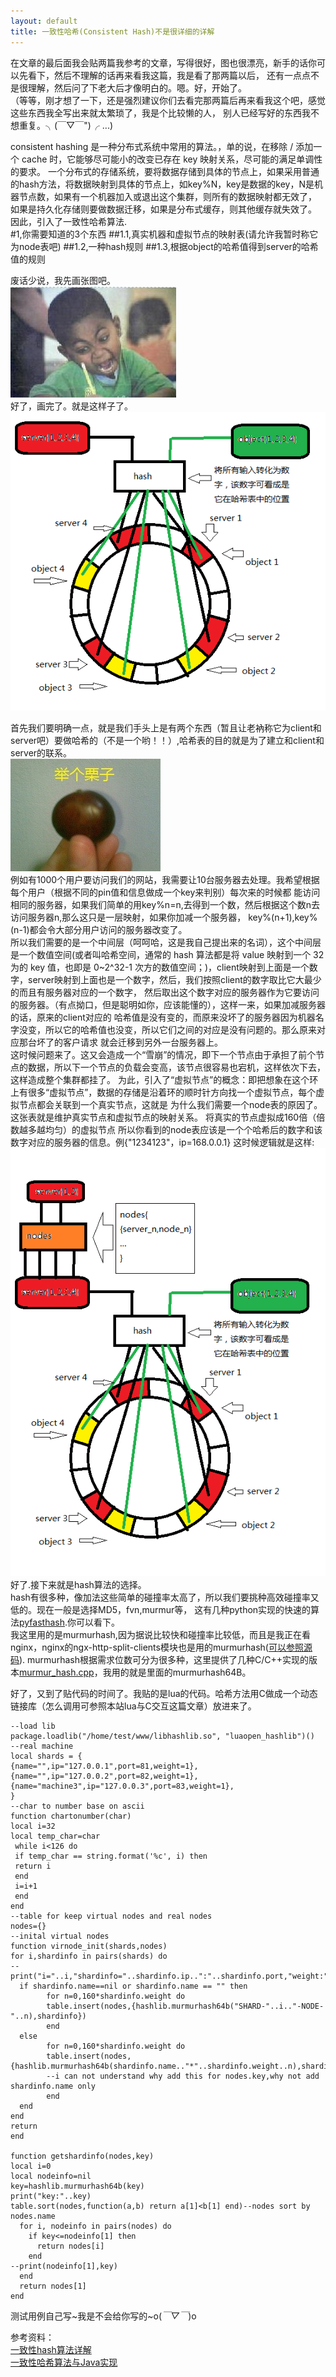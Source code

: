```yaml
---
layout: default
title: 一致性哈希(Consistent Hash)不是很详细的详解
---
```

在文章的最后面我会贴两篇我参考的文章，写得很好，图也很漂亮，新手的话你可以先看下，然后不理解的话再来看我这篇，我是看了那两篇以后，
还有一点点不是很理解，然后问了下老大后才像明白的。嗯。好，开始了。  
（等等，刚才想了一下，还是强烈建议你们去看完那两篇后再来看我这个吧，感觉这些东西我全写出来就太繁琐了，我是个比较懒的人，
别人已经写好的东西我不想重复。╮(￣▽￣")╭ ...)

consistent hashing 是一种分布式系统中常用的算法。，单的说，在移除 / 添加一个 cache 时，它能够尽可能小的改变已存在 key 映射关系，尽可能的满足单调性的要求。
一个分布式的存储系统，要将数据存储到具体的节点上，如果采用普通的hash方法，将数据映射到具体的节点上，如key%N，key是数据的key，N是机器节点数，如果有一个机器加入或退出这个集群，则所有的数据映射都无效了，
如果是持久化存储则要做数据迁移，如果是分布式缓存，则其他缓存就失效了。
因此，引入了一致性哈希算法.    
#1,你需要知道的3个东西
##1.1,真实机器和虚拟节点的映射表(请允许我暂时称它为node表吧)
##1.2,一种hash规则
##1.3,根据object的哈希值得到server的哈希值的规则

废话少说，我先画张图吧。  
![alt O(∩_∩)O~](/img/note/crazy.jpg "画图中....")  
好了，画完了。就是这样子了。    
![alt O(∩_∩)O~](/img/note/hash.png "hash")  

首先我们要明确一点，就是我们手头上是有两个东西（暂且让老衲称它为client和server吧）要做哈希的（不是一个哟！！）,哈希表的目的就是为了建立和client和server的联系。  
![alt text][1]  
例如有1000个用户要访问我们的网站，我需要让10台服务器去处理。我希望根据每个用户（根据不同的pin值和信息做成一个key来判别）每次来的时候都
能访问相同的服务器，如果我们简单的用key%n=n,去得到一个数，然后根据这个数n去访问服务器n,那么这只是一层映射，如果你加减一个服务器，
key%(n+1),key%(n-1)都会令大部分用户访问的服务器改变了。   
所以我们需要的是一个中间层（呵呵哈，这是我自己提出来的名词），这个中间层是一个数值空间(或者叫哈希空间，通常的 hash 算法都是将 value 映射到一个 32 为的 key 值，也即是 0~2^32-1 次方的数值空间；)，client映射到上面是一个数字，server映射到上面也是一个数字，然后，我们按照client的数字取比它大最少的而且有服务器对应的一个数字，
然后取出这个数字对应的服务器作为它要访问的服务器。（有点拗口，但是聪明如你，应该能懂的），这样一来，如果加减服务器的话，原来的client对应的
哈希值是没有变的，而原来没坏了的服务器因为机器名字没变，所以它的哈希值也没变，所以它们之间的对应是没有问题的。那么原来对应那台坏了的客户请求
就会迁移到另外一台服务器上。  
这时候问题来了。这又会造成一个“雪崩”的情况，即下一个节点由于承担了前个节点的数据，所以下一个节点的负载会变高，该节点很容易也宕机，这样依次下去，这样造成整个集群都挂了。
为此，引入了“虚拟节点”的概念：即把想象在这个环上有很多“虚拟节点”，数据的存储是沿着环的顺时针方向找一个虚拟节点，每个虚拟节点都会关联到一个真实节点，这就是
为什么我们需要一个node表的原因了。这张表就是维护真实节点和虚拟节点的映射关系。 将真实的节点虚拟成160倍（倍数越多越均匀）的虚拟节点
所以你看到的node表应该是一个个哈希后的数字和该数字对应的服务器的信息。例{"1234123"，ip=168.0.0.1}
这时候逻辑就是这样:  
![alt -_-!!!](/img/note/hash2.png "hash2")  
好了.接下来就是hash算法的选择。   
hash有很多种，像加法这些简单的碰撞率太高了，所以我们要挑种高效碰撞率又低的。现在一般是选择MD5，fvn,murmur等，
这有几种python实现的快速的算法[pyfasthash](http://code.google.com/p/pyfasthash/).你可以看下。  
我这里用的是murmurhash,因为据说比较快和碰撞率比较低，而且是我正在看nginx，nginx的ngx-http-split-clients模块也是用的murmurhash([可以参照源码](https://github.com/nginx/nginx/blob/master/src/core/ngx_murmurhash.c)).
murmurhash根据需求位数可分为很多种，这里提供了几种C/C++实现的版本[murmur_hash.cpp](https://github.com/jmhodges/murmur_hash/blob/master/ext/murmur/murmur_hash.cpp)，我用的就是里面的murmurhash64B。   

好了，又到了贴代码的时间了。我贴的是lua的代码。哈希方法用C做成一个动态链接库（怎么调用可参照本站lua与C交互这篇文章）放进来了。
>
    --load lib
    package.loadlib("/home/test/www/libhashlib.so", "luaopen_hashlib")()
    --real machine
    local shards = {
    {name="",ip="127.0.0.1",port=81,weight=1},
    {name="",ip="127.0.0.2",port=82,weight=1},
    {name="machine3",ip="127.0.0.3",port=83,weight=1},
    }
    --char to number base on ascii
    function chartonumber(char)
    local i=32
    local temp_char=char
     while i<126 do
     if temp_char == string.format('%c', i) then
     return i
     end
     i=i+1
     end
    end
    --table for keep virtual nodes and real nodes
    nodes={} 
    --inital virtual nodes
    function virnode_init(shards,nodes)
    for i,shardinfo in pairs(shards) do
    -- print("i="..i,"shardinfo="..shardinfo.ip..":"..shardinfo.port,"weight:"..shardinfo.weight)
      if shardinfo.name==nil or shardinfo.name == "" then
            for n=0,160*shardinfo.weight do
            table.insert(nodes,{hashlib.murmurhash64b("SHARD-"..i.."-NODE-"..n),shardinfo})
            end
      else
            for n=0,160*shardinfo.weight do
            table.insert(nodes,{hashlib.murmurhash64b(shardinfo.name.."*"..shardinfo.weight..n),shardinfo})
            --i can not understand why add this for nodes.key,why not add shardinfo.name only
            end
      end
    end
    return
    end
        
    function getshardinfo(nodes,key)
    local i=0
    local nodeinfo=nil
    key=hashlib.murmurhash64b(key)
    print("key:"..key)
    table.sort(nodes,function(a,b) return a[1]<b[1] end)--nodes sort by nodes.name
      for i, nodeinfo in pairs(nodes) do
        if key<=nodeinfo[1] then
          return nodes[i]
        end
    --print(nodeinfo[1],key)
      end
      return nodes[1]
    end


测试用例自己写~我是不会给你写的~o(*￣▽￣*)o 



[1]: /img/note/example.jpg "example"



参考资料：  
[一致性hash算法详解](http://blog.csdn.net/tianmo2010/article/details/6838312)  
[一致性哈希算法与Java实现](http://www.blogjava.net/hello-yun/archive/2012/10/10/389289.html)